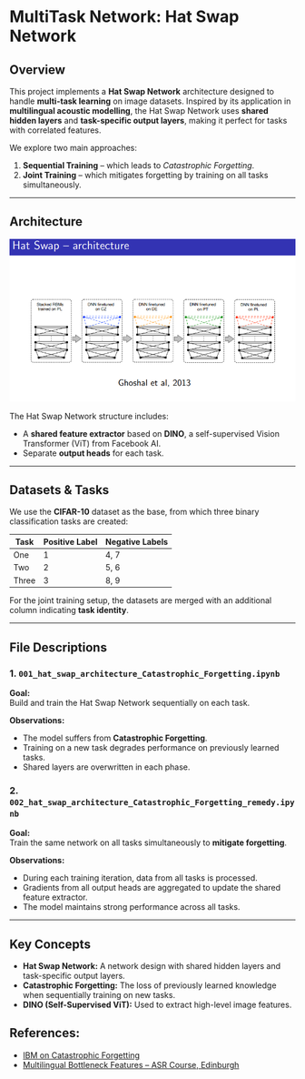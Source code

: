 # MultiTask Network: Hat Swap Network

## Overview

This project implements a **Hat Swap Network** architecture designed to handle **multi-task learning** on image datasets. Inspired by its application in **multilingual acoustic modelling**, the Hat Swap Network uses **shared hidden layers** and **task-specific output layers**, making it perfect for tasks with correlated features.

We explore two main approaches:
1. **Sequential Training** – which leads to *Catastrophic Forgetting*.
2. **Joint Training** – which mitigates forgetting by training on all tasks simultaneously.

---

## Architecture
![Hat Swap Network Architecture](https://raw.githubusercontent.com/dineshRaja29/HatSwap-MultiTask-Network/main/hatswaparhictecture.png)

The Hat Swap Network structure includes:
- A **shared feature extractor** based on **DINO**, a self-supervised Vision Transformer (ViT) from Facebook AI.
- Separate **output heads** for each task.


---

## Datasets & Tasks

We use the **CIFAR-10** dataset as the base, from which three binary classification tasks are created:

| Task | Positive Label | Negative Labels |
|------|----------------|-----------------|
| One  | 1              | 4, 7            |
| Two  | 2              | 5, 6            |
| Three| 3              | 8, 9            |

For the joint training setup, the datasets are merged with an additional column indicating **task identity**.

---

## File Descriptions

### 1. `001_hat_swap_architecture_Catastrophic_Forgetting.ipynb`

**Goal:**  
Build and train the Hat Swap Network sequentially on each task.

**Observations:**  
- The model suffers from **Catastrophic Forgetting**.
- Training on a new task degrades performance on previously learned tasks.
- Shared layers are overwritten in each phase.

### 2. `002_hat_swap_architecture_Catastrophic_Forgetting_remedy.ipynb`

**Goal:**  
Train the same network on all tasks simultaneously to **mitigate forgetting**.

**Observations:**  
- During each training iteration, data from all tasks is processed.
- Gradients from all output heads are aggregated to update the shared feature extractor.
- The model maintains strong performance across all tasks.

---

## Key Concepts

- **Hat Swap Network:** A network design with shared hidden layers and task-specific output layers.
- **Catastrophic Forgetting:** The loss of previously learned knowledge when sequentially training on new tasks.
- **DINO (Self-Supervised ViT):** Used to extract high-level image features.

## References:
- [IBM on Catastrophic Forgetting](https://www.ibm.com/think/topics/catastrophic-forgetting)
- [Multilingual Bottleneck Features – ASR Course, Edinburgh](https://www.inf.ed.ac.uk/teaching/courses/asr/2019-20/asr14-multiling.pdf)

